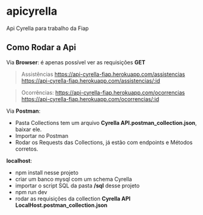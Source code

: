
# apicyrella

Api Cyrella para trabalho da Fiap

## Como Rodar a Api
Via **Browser**:
é apenas possível ver as requisições **GET**
> Assistências
https://api-cyrella-fiap.herokuapp.com/assistencias
https://api-cyrella-fiap.herokuapp.com/assistencias/:id

>Ocorrências:
https://api-cyrella-fiap.herokuapp.com/ocorrencias
https://api-cyrella-fiap.herokuapp.com/ocorrencias/:id

Via **Postman**:

 - Pasta Collections tem um arquivo **Cyrella API.postman_collection.json**, baixar ele.
 - Importar no Postman
 - Rodar os Requests das Collections, já estão com endpoints e Métodos corretos.

**localhost**:
 - npm install nesse projeto
 - criar um banco mysql com um schema Cyrella
 - importar o script SQL da pasta **/sql** desse projeto
 - npm run dev
 - rodar as requisições da collection **Cyrella API LocalHost.postman_collection.json**
